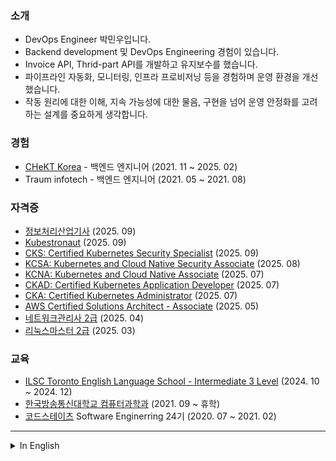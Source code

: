 ### 소개
- DevOps Engineer 박민우입니다.
- Backend development 및 DevOps Engineering 경험이 있습니다.
- Invoice API, Thrid-part API를 개발하고 유지보수를 했습니다.
- 파이프라인 자동화, 모니터링, 인프라 프로비저닝 등을 경험하며 운영 환경을 개선했습니다.
- 작동 원리에 대한 이해, 지속 가능성에 대한 물음, 구현을 넘어 운영 안정화를 고려하는 설계를 중요하게 생각합니다.

### 경험
- [CHeKT Korea](https://chekt.com) - 백엔드 엔지니어 (2021. 11 ~ 2025. 02)   
- Traum infotech - 백엔드 엔지니어 (2021. 05 ~ 2021. 08)

### 자격증
- [정보처리산업기사](https://www.q-net.or.kr/crf005.do?id=crf00503&jmCd=2290) (2025. 09)
- [Kubestronaut](https://www.credly.com/badges/e1c23e43-8d49-4acc-8452-31c253fb68b0/public_url) (2025. 09)
- [CKS: Certified Kubernetes Security Specialist](https://www.credly.com/badges/d2e62bed-6a2d-4684-86d1-73fb142d4ddd/public_url) (2025. 09)
- [KCSA: Kubernetes and Cloud Native Security Associate](https://www.credly.com/badges/5ca2e126-ecb4-4bf1-bec5-f5ad9c990360/public_url) (2025. 08)
- [KCNA: Kubernetes and Cloud Native Associate](https://www.credly.com/badges/8efdc3f1-1335-42c1-8d2a-1f71d8396cc9/public_url) (2025. 07)
- [CKAD: Certified Kubernetes Application Developer](https://www.credly.com/badges/9b0d551b-28d2-4325-9b6a-61f63458cea5/public_url) (2025. 07)
- [CKA: Certified Kubernetes Administrator](https://www.credly.com/badges/51753807-ae52-4657-ba3a-a0a302b7a8c4/linked_in_profile) (2025. 07)
- [AWS Certified Solutions Architect - Associate](https://www.credly.com/badges/665d81d6-eae6-4532-ab61-0aa1fdb63678/linked_in_profile) (2025. 05)
- [네트워크관리사 2급](https://www.icqa.or.kr/cn/page/network) (2025. 04)
- [리눅스마스터 2급](https://www.ihd.or.kr/introducesubject1.do) (2025. 03)

### 교육
- [ILSC Toronto English Language School - Intermediate 3 Level](https://www.ilsc.com/language-schools/destinations/city/toronto) (2024. 10 ~ 2024. 12)
- [한국방송통신대학교 컴퓨터과학과](https://cs.knou.ac.kr/cs1/index.do?epTicket=LOG) (2021. 09 ~ 휴학)
- [코드스테이츠](https://www.codestates.com/) Software Enginerring 24기 (2020. 07 ~ 2021. 02)

---

<details> 
  <summary>In English</summary>

### About
- Park Min Woo, a DevOps Engineer.
- Experienced in Backend Development and DevOps Engineering.
- Developed and maintained Invoice and Third-party APIs.
- Improved operational environments through experience in pipeline automation, monitoring, and infrastructure provisioning.
- I prioritize understanding the core principles, ensuring sustainability, and designing for operational stability.

### Experiences
- [CHeKT Korea](https://chekt.com) - Back-end Engineer (Nov 2021 ~ Feb 2025)   
- Traum infotech - Back-end Engineer (May 2021 ~ Aug 2021)

### Certifications
- [Industrial Engineer Information Processing](https://www.q-net.or.kr/crf005.do?id=crf00503&jmCd=2290) (Sep 2025)
- [Kubestronaut](https://www.credly.com/badges/e1c23e43-8d49-4acc-8452-31c253fb68b0/public_url) (Sep 2025)
- [CKS: Certified Kubernetes Security Specialist](https://www.credly.com/badges/d2e62bed-6a2d-4684-86d1-73fb142d4ddd/public_url) (Sep 2025)
- [KCSA: Kubernetes and Cloud Native Security Associate](https://www.credly.com/badges/5ca2e126-ecb4-4bf1-bec5-f5ad9c990360/public_url) (Aug 2025) 
- [KCNA: Kubernetes and Cloud Native Associate](https://www.credly.com/badges/8efdc3f1-1335-42c1-8d2a-1f71d8396cc9/public_url) (Jul 2025)
- [CKAD: Certified Kubernetes Application Developer](https://www.credly.com/badges/9b0d551b-28d2-4325-9b6a-61f63458cea5/public_url) (Jul 2025)
- [CKA: Certified Kubernetes Administrator](https://www.credly.com/badges/51753807-ae52-4657-ba3a-a0a302b7a8c4/linked_in_profile) (Jul 2025)
- [AWS Certified Solutions Architect - Associate](https://www.credly.com/badges/665d81d6-eae6-4532-ab61-0aa1fdb63678/linked_in_profile) (May 2025)
- [Network Advisor Grade 2](https://www.icqa.or.kr/cn/page/network) (Apr 2025)
- [Linux master Grade 2](https://www.ihd.or.kr/introducesubject1.do) (Mar 2025)


### Education
- [ILSC Toronto English Language School - Intermediate 3 Level](https://www.ilsc.com/language-schools/destinations/city/toronto) (Oct 2024 ~ Dec 2024)
- [Korea National Open University (KNOU) Computer Science](https://cs.knou.ac.kr/cs1/index.do?epTicket=LOG) (Sep 2021 ~ On leave of absence)
- [CodeStates](https://www.codestates.com/) Software Enginerring 24th Class (Jul 2020 ~ Feb 2021)
</details>
  

